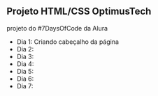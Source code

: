 ## Projeto HTML/CSS OptimusTech
projeto do #7DaysOfCode da Alura

- Dia 1: Criando cabeçalho da página
- Dia 2:
- Dia 3:
- Dia 4:
- Dia 5:
- Dia 6:
- Dia 7:

